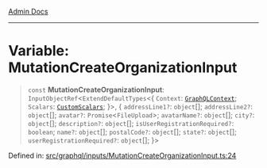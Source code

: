 [Admin Docs](/)

***

# Variable: MutationCreateOrganizationInput

> `const` **MutationCreateOrganizationInput**: `InputObjectRef`\<`ExtendDefaultTypes`\<\{ `Context`: [`GraphQLContext`](../../../context/type-aliases/GraphQLContext.md); `Scalars`: [`CustomScalars`](../../../scalars/type-aliases/CustomScalars.md); \}\>, \{ `addressLine1?`: `object`[]; `addressLine2?`: `object`[]; `avatar?`: `Promise`\<`FileUpload`\>; `avatarName?`: `object`[]; `city?`: `object`[]; `description?`: `object`[]; `isUserRegistrationRequired?`: `boolean`; `name?`: `object`[]; `postalCode?`: `object`[]; `state?`: `object`[]; `userRegistrationRequired?`: `object`[]; \}\>

Defined in: [src/graphql/inputs/MutationCreateOrganizationInput.ts:24](https://github.com/gautam-divyanshu/talawa-api/blob/1d38acecd3e456f869683fb8dca035a5e42010d5/src/graphql/inputs/MutationCreateOrganizationInput.ts#L24)

